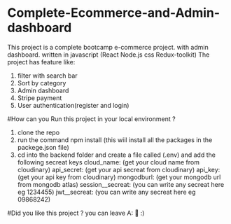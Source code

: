 # Complete-Ecommerce-and-Admin-dashboard
This project is a complete bootcamp e-commerce project. with admin dashboard. written in javascript (React Node.js css Redux-toolkit)
The project has feature like: 

1) filter with search bar  
2) Sort by category
3) Admin dashboard
4) Stripe payment
5) User authentication(register and login)

#How can you Run this project in your local environment ?
1) clone the repo
2) run the command npm install (this wiil install all the packages in the packege.json file)
3) cd into the backend folder and create a file called (.env) and add the following secreat keys
    cloud_name: (get your cloud name from cloudinary)
    api_secret: (get your api secreat from cloudinary)
    api_key:  (get your api key from cloudinary)
    mongodburl: (get your mongodb url from mongodb atlas)
    session__secreat: (you can write any secreat here eg 1234455)
    jwt__secreat: (you can write any secreat here eg 09868242)
   
#Did you like this project ? you can leave A:
🌟 :)
